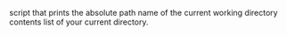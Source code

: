 script that prints the absolute path name of the current working directory
contents list of your current directory.

